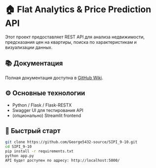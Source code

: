 # 🏠 Flat Analytics & Price Prediction API

Этот проект предоставляет REST API для анализа недвижимости, предсказания цен на квартиры, поиска по характеристикам и визуализации данных.

## 📚 Документация
Полная документация доступна в [GitHub Wiki](https://github.com/George5432-source/SIPI_9-10/wiki).

## ⚙️ Основные технологии
- Python / Flask / Flask-RESTX
- Swagger UI для тестирования API
- (опционально) Streamlit frontend

## 🚀 Быстрый старт

```bash
git clone https://github.com/George5432-source/SIPI_9-10.git
cd SIPI_9-10
pip install -r requirements.txt
python app.py
API будет доступен по адресу: http://localhost:5000/
